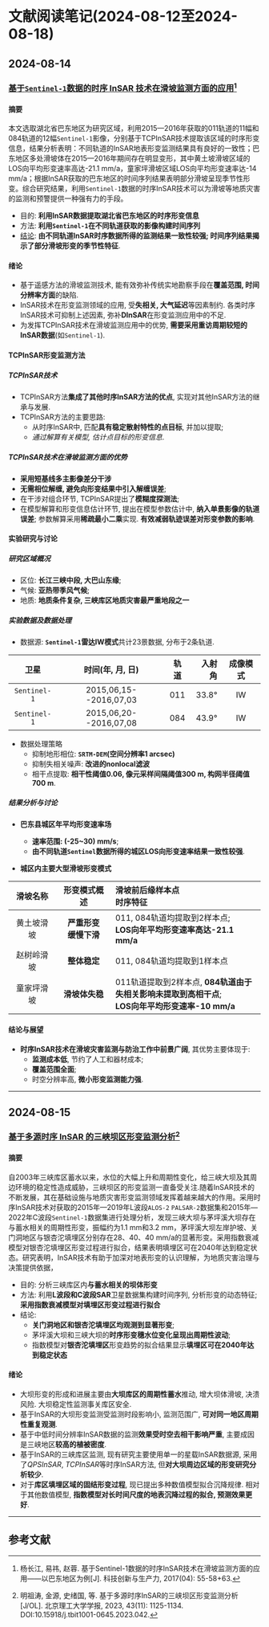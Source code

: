 # 文献阅读笔记(2024-08-12至2024-08-18)

## 2024-08-14

### [基于`Sentinel-1`数据的时序 InSAR 技术在滑坡监测方面的应用](https://kns.cnki.net/kcms2/article/abstract?v=sxrP1m9hSI8HimOLfymerlay29PSaJdZRp-4ooaBzVjHw2DMcSrnJNlugyrtcKvGUe2F0l3v71xdyZMzdRjCWE8iRbZZ90YEfwXGqxUNy4idBbgoGcA5DyswPvYUk3YKoyhsMwPKer-CjPsZvugMxIZcJagefmkVq8K7Zn3IqfbuYOsr77_jXXuvhVOyDued3PMrUx7zd4sIi_nhIRQ5Ms4LSFKUYt4GS3aLSJVw2BZBNrTTdb1CsUdnGE45eOShaOqrHNj4_S1p3-qLgoot2w==)[^RIVE202401020]

[^RIVE202401020]: 杨长江, 易祎, 赵蓉. 基于Sentinel-1数据的时序InSAR技术在滑坡监测方面的应用——以巴东地区为例[J]. 科技创新与生产力, 2017(04): 55-58+63.

#### 摘要

本文选取湖北省巴东地区为研究区域，利用2015—2016年获取的011轨道的11幅和084轨道的12幅`Sentinel-1`影像，分别基于TCPInSAR技术提取该区域的时序形变信息，结果分析表明：不同轨道的InSAR地表形变监测结果具有良好的一致性；巴东地区多处滑坡体在2015—2016年期间存在明显变形，其中黄土坡滑坡区域的LOS向平均形变速率高达-21.1 mm/a，童家坪滑坡区域LOS向平均形变速率达-14 mm/a；根据InSAR获取的巴东地区的时间序列结果表明部分滑坡呈现季节性形变。综合研究结果，利用`Sentinel-1`数据的时序InSAR技术可以为滑坡等地质灾害的监测和预警提供一种强有力的手段。

* 目的: **利用InSAR数据提取湖北省巴东地区的时序形变信息**
* 方法: **利用`Sentinel-1`在不同轨道获取的影像构建时间序列**
* [结论](#结果分析与讨论): **由不同轨道InSAR时序数据所得的监测结果一致性较强; 时间序列结果揭示了部分滑坡形变的季节性特征**. 

#### 绪论

* 基于遥感方法的滑坡监测技术, 能有效弥补传统实地勘察手段在**覆盖范围, 时间分辨率方面**的缺陷. 
* InSAR技术在形变监测领域的应用, 受**失相关, 大气延迟**等因素制约. 各类时序InSAR技术可抑制上述因素, 弥补**DInSAR**在形变监测应用中的不足. 
* 为发挥TCPInSAR技术在滑坡监测应用中的优势, **需要采用重访周期较短的InSAR数据**(如`Sentinel-1`). 

#### TCPInSAR形变监测方法

##### TCPInSAR技术
* TCPInSAR方法**集成了其他时序InSAR方法的优点**, 实现对其他InSAR方法的继承与发展. 
* TCPInSAR方法的主要思路: 
    * 从时序InSAR中, 匹配**具有稳定散射特性的点目标**, 并加以提取; 
    * *通过解算有关模型, 估计点目标的形变信息*. <!--Citation Needed. -->
    
##### TCPInSAR技术在滑坡监测方面的优势
* **采用短基线多主影像差分干涉**
* **无需相位解缠, 避免向形变结果中引入解缠误差**; 
* 在干涉对组合环节, TCPInSAR提出了**模糊度探测法**; 
* 在模型解算和形变信息估计环节, 提出在模型参数估计中, **纳入单景影像的轨道误差**; 参数解算采用**稀疏最小二乘**实现. **有效减弱轨迹误差对形变参数的影响**. 

#### 实验研究与讨论

##### 研究区域概况
* 区位: **长江三峡中段, 大巴山东缘**; 
* 气候: **亚热带季风气候**; 
* 地质: **地质条件复杂, 三峡库区地质灾害最严重地段之一**

##### 实验数据及数据处理
* 数据源: **`Sentinel-1`雷达IW模式**共计23景数据, 分布于2条轨道. 

|卫星|时间(年, 月, 日)|轨道|入射角|成像模式|
|:-:|:-:|:-:|-:|:-:|
|`Sentinel-1`|2015,06,15--2016,07,03|011|33.8°|IW|
|`Sentinel-1`|2015,06,20--2016,07,08|084|43.9°|IW|

* 数据处理策略
    * 抑制地形相位: **`SRTM-DEM`(空间分辨率1 arcsec)**
    * 抑制失相关噪声: **改进的nonlocal滤波**
    * 相干点提取: **相干性阈值0.06, 像元采样间隔阈值300 m, 构网半径阈值700 m**. 

##### 结果分析与讨论
* **巴东县城区年平均形变速率场**
    * **速率范围: (-25~30) mm/s**; 
    * **由不同轨道`Sentinel`数据所得的城区LOS向形变速率结果一致性较强**. 

* **城区内主要大型滑坡形变模式**

|滑坡名称|形变模式概述|滑坡前后缘样本点<br>时序特征|
|:-:|:-:|:-|
|黄土坡滑坡|**严重形变<br>缓慢下滑**|011, 084轨道均提取到2样本点; <br>**LOS向年平均形变速率高达-21.1 mm/a**|
|赵树岭滑坡|**整体稳定**|011, 084轨道均提取到1样本点|
|童家坪滑坡|**滑坡体失稳**|011轨道提取到2样本点, **084轨道由于<br>失相关影响未提取到高相干点**; <br>**LOS向年平均形变速率-10 mm/a**|

#### 结论与展望

* **时序InSAR技术在滑坡灾害监测与防治工作中前景广阔**, 其优势主要体现于: 
    * **监测成本低**, 节约了人工和器材成本; 
    * **覆盖范围全面**; 
    * 时空分辨率高, **微小形变监测能力强**. 

***

## 2024-08-15

### [基于多源时序 InSAR 的三峡坝区形变监测分析](https://kns.cnki.net/kcms2/article/abstract?v=yQB21MkjwM9luoNxCAPC1_7cAlCkdHweCOS5hvSoMIAUC-aW6NRcevK6cDR6BVOj3iAo9bd4zNPM8mYQ1UX55ZeHovK7qyyRCM5dQoo133LWLrSsoFlp8lhe3oX4z7WZRCxlinvQ_Jude1JZ2-N3Y4CvWJOqBrxl5goiMuTmMuXvpkFyjdIamS73JZkBO__e1jFBiM5YiFKhBAEyaKRHdVwHslCEKnGcdnYpTwaDL7nk_xGUAzEt-w==)[^BJLG202311002]

[^BJLG202311002]: 明祖涛, 金源, 史绪国, 等. 基于多源时序InSAR的三峡坝区形变监测分析[J/OL]. 北京理工大学学报, 2023, 43(11): 1125-1134. DOI:10.15918/j.tbit1001-0645.2023.042.

#### 摘要

自2003年三峡库区蓄水以来，水位的大幅上升和周期性变化，给三峡大坝及其周边环境的稳定性造成威胁，三峡坝区的形变监测一直备受关注.随着InSAR技术的不断发展，其在基础设施与地质灾害形变监测领域发挥着越来越大的作用。采用时序InSAR技术对获取的2015年—2019年L波段`ALOS-2` `PALSAR-2`数据集和2015年—2022年C波段`Sentinel-1`数据集进行处理分析，发现三峡大坝与茅坪溪大坝存在与蓄水相关的周期性形变，振幅约为1.1 mm和3.2 mm，茅坪溪大坝左岸护坡、关门洞地区与银杏沱填埋区分别存在28、40、40 mm/a的显著形变。采用指数衰减模型对银杏沱填埋区形变过程进行拟合，结果表明填埋区可在2040年达到稳定状态。研究表明，InSAR技术有助于加深对地表形变的认识理解，为地质灾害治理与决策提供依据，

* 目的: 分析三峡库区内**与蓄水相关的坝体形变**
* 方法: 利用**L波段和C波段SAR**卫星数据集构建时间序列, 分析形变的动态特征; **采用指数衰减模型对填埋区形变过程进行拟合**
* 结论: 
    * **关门洞地区和银杏沱填埋区均观测到显著形变**; 
    * 茅坪溪大坝和三峡大坝的**时序形变穗水位变化呈现出周期性波动**; 
    * 指数模型对**银杏沱填埋区**形变趋势的拟合结果显示**填埋区可在2040年达到稳定状态**

#### 绪论

* 大坝形变的形成和进展主要由**大坝库区的周期性蓄水**推动, 增大坝体滑坡, 决溃风险. 大坝稳定性监测事关库区安全. 
* 基于InSAR的大坝形变监测受监测时段影响小, 监测范围广, **可对同一地区周期性重复观测**. 
* 基于中低时间分辨率InSAR数据的监测**效果受时空去相干影响严重**, 主要成因是三峡地区**较高的植被密度**. 
* 基于InSAR的三峡库区监测, 现有研究主要使用单一的星载InSAR数据源, 采用了*QPSInSAR*, *TCPInSAR*等时序InSAR方法, 但**对大坝周边区域的形变研究分析较少**. <!--Citation Needed. -->
* 对于**库区填埋区域的固结形变过程**, 现已提出多种数值模型拟合沉降规律. 相对于其他数值模型, **指数模型对长时间尺度的地表沉降过程的拟合, 预测效果更好**. 

***

## 参考文献